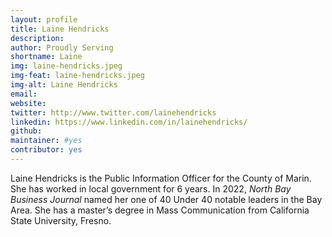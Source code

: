```yaml
---
layout: profile
title: Laine Hendricks
description: 
author: Proudly Serving
shortname: Laine
img: laine-hendricks.jpeg
img-feat: laine-hendricks.jpeg
img-alt: Laine Hendricks
email: 
website: 
twitter: http://www.twitter.com/lainehendricks
linkedin: https://www.linkedin.com/in/lainehendricks/
github: 
maintainer: #yes
contributor: yes
---
```


Laine Hendricks is the Public Information Officer for the County of Marin. She has worked in local government for 6 years. In 2022, *North Bay Business Journal* named her one of 40 Under 40 notable leaders in the Bay Area. She has a master’s degree in Mass Communication from California State University, Fresno.